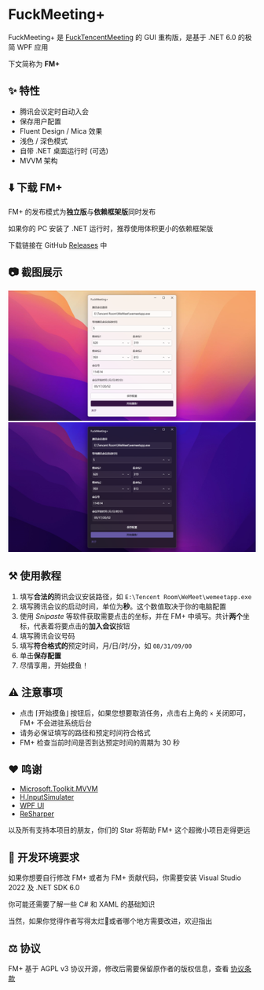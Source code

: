 # FuckMeeting+

FuckMeeting+ 是 [FuckTencentMeeting](https://github.com/Yoroion/FuckTencentMeeting) 的 GUI 重构版，是基于 .NET 6.0 的极简 WPF 应用

下文简称为 **FM+**

## ✨ 特性

- 腾讯会议定时自动入会
- 保存用户配置
- Fluent Design / Mica 效果
- 浅色 / 深色模式
- 自带 .NET 桌面运行时 (可选)
- MVVM 架构

## ⬇️ 下载 FM+

FM+ 的发布模式为**独立版**与**依赖框架版**同时发布

如果你的 PC 安装了 .NET 运行时，推荐使用体积更小的依赖框架版

下载链接在 GitHub [Releases](https://github.com/Yoroion/FuckMeetingPlus/releases) 中

## 📷 截图展示

<img src="./screenshots/Light.png" alt="浅色模式"  />

<img src="./screenshots/Dark.png" alt="深色模式"  />

## ⚒️ 使用教程

1. 填写**合法的**腾讯会议安装路径，如 `E:\Tencent Room\WeMeet\wemeetapp.exe`
2. 填写腾讯会议的启动时间，单位为**秒**。这个数值取决于你的电脑配置
3. 使用 *Snipaste* 等软件获取需要点击的坐标，并在 FM+ 中填写。共计**两个**坐标，代表着将要点击的**加入会议**按钮
4. 填写腾讯会议号码
5. 填写**符合格式的**预定时间，月/日/时/分，如 `08/31/09/00`
6. 单击**保存配置**
7. 尽情享用，开始摸鱼！

## ⚠️ 注意事项

- 点击 ⌈开始摸鱼⌋ 按钮后，如果您想要取消任务，点击右上角的 `×` 关闭即可，FM+ 不会进驻系统后台
- 请务必保证填写的路径和预定时间符合格式
- FM+ 检查当前时间是否到达预定时间的周期为 30 秒

## ❤️ 鸣谢

- [Microsoft.Toolkit.MVVM](https://github.com/CommunityToolkit/WindowsCommunityToolkit)
- [H.InputSimulater](https://github.com/HavenDV/H.InputSimulator)
- [WPF UI](https://github.com/lepoco/wpfui)
- [ReSharper](https://www.jetbrains.com/resharper/)

以及所有支持本项目的朋友，你们的 Star 将帮助 FM+ 这个超微小项目走得更远

## 🔨 开发环境要求

如果你想要自行修改 FM+ 或者为 FM+ 贡献代码，你需要安装 Visual Studio 2022 及 .NET SDK 6.0

你可能还需要了解一些 C# 和 XAML 的基础知识

当然，如果你觉得作者写得太烂💩或者哪个地方需要改进，欢迎指出

## ⚖️ 协议

FM+ 基于 AGPL v3 协议开源，修改后需要保留原作者的版权信息，查看 [协议条款](./LICENSE.txt)

